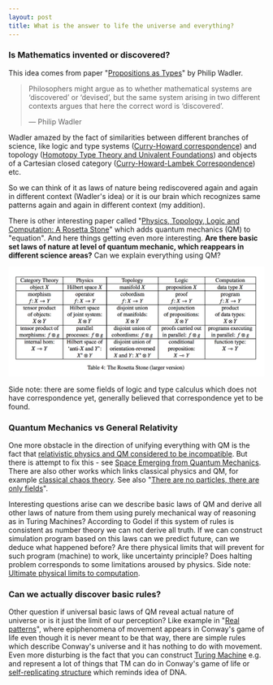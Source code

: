 ```yaml
---
layout: post
title: What is the answer to life the universe and everything?
---
```


### Is Mathematics invented or discovered?

This idea comes from paper "[Propositions as Types](http://homepages.inf.ed.ac.uk/wadler/papers/propositions-as-types/propositions-as-types.pdf)" by Philip Wadler.

> Philosophers might argue as to whether mathematical systems are ‘discovered’ or ‘devised’, but the same system arising in two different contexts argues that here the correct word is ‘discovered’.
>
> &mdash; Philip Wadler

Wadler amazed by the fact of similarities between different branches of science, like logic and type systems ([Curry-Howard correspondence](http://lecomte.al.free.fr/ressources/PARIS8_LSL/Howard80.pdf)) and topology ([Homotopy Type Theory and Univalent Foundations](https://hott.github.io/book/nightly/hott-online-1075-g3c53219.pdf)) and objects of a Cartesian closed category ([Curry-Howard-Lambek Correspondence](http://pages.cpsc.ucalgary.ca/~robin/class/617/projects-10/Subashis.pdf)) etc.

So we can think of it as laws of nature being rediscovered again and again in different context (Wadler's idea) or it is our brain which recognizes same patterns again and again in different context (my addition).

There is other interesting paper called "[Physics, Topology, Logic and Computation: A Rosetta Stone](http://math.ucr.edu/home/baez/rosetta.pdf)" which adds quantum mechanics (QM) to "equation". And here things getting even more interesting. **Are there basic set laws of nature at level of quantum mechanic, which reappears in different science areas?** Can we explain everything using QM?

![](/assets/posts/what-is-the-answer-to-life-the-universe-and-everything/rosetta-stone.png)

Side note: there are some fields of logic and type calculus which does not have correspondence yet, generally believed that correspondence yet to be found.

### Quantum Mechanics vs General Relativity

One more obstacle in the direction of unifying everything with QM is the fact that [relativistic physics and QM considered to be incompatible](http://www.theory.caltech.edu/people/jhs/strings/str115.html). But there is attempt to fix this - see [Space Emerging from Quantum Mechanics](http://www.preposterousuniverse.com/blog/2016/07/18/space-emerging-from-quantum-mechanics/). There are also other works which links classical physics and QM, for example [classical chaos theory](http://www.physics.drexel.edu/~bob/Term_Reports/John_Bridstrup.pdf). See also "[There are no particles, there are only fields](https://arxiv.org/pdf/1204.4616.pdf)".

Interesting questions arise can we describe basic laws of QM and derive all other laws of nature from them using purely mechanical way of reasoning as in Turing Machines? According to Godel if this system of rules is consistent as number theory we can not derive all truth.
If we can construct simulation program based on this laws can we predict future, can we deduce what happened before? Are there physical limits that will prevent for such program (machine) to work, like uncertainty principle? Does halting problem corresponds to some limitations aroused by physics. Side note: [Ultimate physical limits to computation](https://arxiv.org/pdf/quant-ph/9908043.pdf).

### Can we actually discover basic rules?

Other question if universal basic laws of QM reveal actual nature of universe or is  it just the limit of our perception? Like example in "[Real patterns](http://ruccs.rutgers.edu/images/personal-zenon-pylyshyn/class-info/FP2012/FP2012_readings/Dennett_RealPatterns.pdf)", where epiphenomena of movement appears in Conway's game of life even though it is never meant to be that way, there are simple rules which describe Conway's universe and it has nothing to do with movement. Even more disturbing is the fact that you can construct [Turing Machine](http://rendell-attic.org/gol/tm.htm) e.g. and represent a lot of things that TM can do in Conway's game of life or [self-replicating structure](https://www.youtube.com/watch?v=A8B5MbHPlH0) which reminds idea of DNA.



